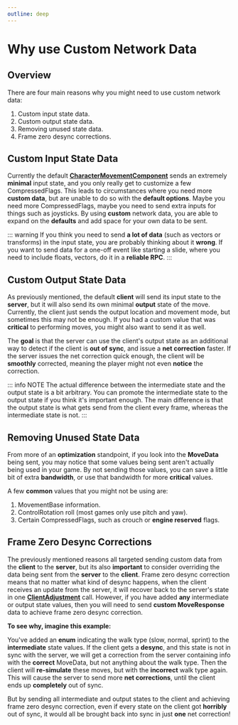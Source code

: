 ```yaml
---
outline: deep
---
```



# Why use Custom Network Data

## Overview

There are four main reasons why you might need to use custom network data:

1. Custom input state data.
2. Custom output state data.
3. Removing unused state data.
4. Frame zero desync corrections.

## Custom Input State Data

Currently the default [**CharacterMovementComponent**](https://docs.unrealengine.com/5.2/en-US/API/Runtime/Engine/GameFramework/UCharacterMovementComponent) sends an extremely **minimal** input state, and you only really get to customize a few CompressedFlags. This leads to circumstances where you need more **custom data**, but are unable to do so with the **default options**. Maybe you need more CompressedFlags, maybe you need to send extra inputs for things such as joysticks. By using **custom** network data, you are able to expand on the **defaults** and add space for your own data to be sent.

::: warning 
If you think you need to send **a lot of data** (such as vectors or transforms) in the input state, you are probably thinking about it **wrong**. If you want to send data for a one-off event like starting a slide, where you need to include floats, vectors, do it in a **reliable RPC**.
:::

## Custom Output State Data

As previously mentioned, the default **client** will send its input state to the **server**, but it will also send its own minimal **output** state of the move. Currently, the client just sends the output location and movement mode, but sometimes this may not be enough. If you had a custom value that was **critical** to performing moves, you might also want to send it as well. 

The **goal** is that the server can use the client's output state as an additional way to detect if the client is **out of sync**, and issue a **net correction** faster. If the server issues the net correction quick enough, the client will be **smoothly** corrected, meaning the player might not even **notice** the correction. 

::: info NOTE
The actual difference between the intermediate state and the output state is a bit arbitrary. You can promote the intermediate state to the output state if you think it's important enough. The main difference is that the output state is what gets send from the client every frame, whereas the intermediate state is not.
:::

## Removing Unused State Data

From more of an **optimization** standpoint, if you look into the **MoveData** being sent, you may notice that some values being sent aren't actually being used in your game. By not sending those values, you can save a little bit of extra **bandwidth**, or use that bandwidth for more **critical** values. 

A few **common** values that you might not be using are:

1. MovementBase information.
2. ControlRotation roll (most games only use pitch and yaw).
3. Certain CompressedFlags, such as crouch or **engine reserved** flags.

## Frame Zero Desync Corrections

The previously mentioned reasons all targeted sending custom data from the **client** to the **server**, but its also **important** to consider overriding the data being sent from the **server** to the **client**. Frame zero desync correction means that no matter what kind of desync happens, when the client receives an update from the server, it will recover back to the server's state in one [**ClientAdjustment**](https://docs.unrealengine.com/5.2/en-US/API/Runtime/Engine/GameFramework/FClientAdjustment) call. However, if you have added **any** intermediate or output state values, then you will need to send **custom MoveResponse** data to achieve frame zero desync correction. 

**To see why, imagine this example:**

You've added an **enum** indicating the walk type (slow, normal, sprint) to the **intermediate** state values. If the client gets a **desync**, and this state is not in sync with the server, we will get a correction from the server containing info with the **correct** MoveData, but not anything about the walk type. Then the client will **re-simulate** these moves, but with the **incorrect** walk type again. This will cause the server to send more **net corrections**, until the client ends up **completely** out of sync.

But by sending all intermediate and output states to the client and achieving frame zero desync correction, even if every state on the client got **horribly** out of sync, it would all be brought back into sync in just **one** net correction!
